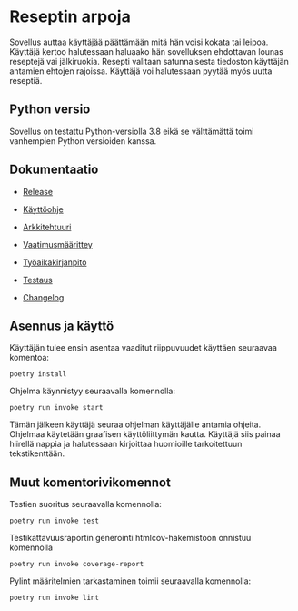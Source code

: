 # Reseptin arpoja
Sovellus auttaa käyttäjää päättämään mitä hän voisi kokata tai leipoa.
Käyttäjä kertoo halutessaan haluaako hän sovelluksen ehdottavan lounas reseptejä vai jälkiruokia.
Resepti valitaan satunnaisesta tiedoston käyttäjän antamien ehtojen rajoissa.
Käyttäjä voi halutessaan pyytää myös uutta reseptiä.


## Python versio
Sovellus on testattu Python-versiolla 3.8 eikä se välttämättä toimi vanhempien Python versioiden kanssa.


## Dokumentaatio

* [Release]()

* [Käyttöohje](https://github.com/evas3/ot-harjoitustyo/blob/main/dokumentaatio/kayttoohje.md)

* [Arkkitehtuuri](https://github.com/evas3/ot-harjoitustyo/blob/main/dokumentaatio/arkkitehtuuri.md)

* [Vaatimusmäärittey](https://github.com/evas3/ot-harjoitustyo/blob/main/dokumentaatio/vaatimusmaarittely.md)

* [Työaikakirjanpito](https://github.com/evas3/ot-harjoitustyo/blob/main/dokumentaatio/tyoaikakirjanpito.md)

* [Testaus](https://github.com/evas3/ot-harjoitustyo/blob/main/dokumentaatio/testaus.md)

* [Changelog](https://github.com/evas3/ot-harjoitustyo/blob/main/dokumentaatio/changelog.md)


## Asennus ja käyttö
Käyttäjän tulee ensin asentaa vaaditut riippuvuudet käyttäen seuraavaa komentoa:

	poetry install

Ohjelma käynnistyy seuraavalla komennolla:

	poetry run invoke start

Tämän jälkeen käyttäjä seuraa ohjelman käyttäjälle antamia ohjeita.
Ohjelmaa käytetään graafisen käyttöliittymän kautta. Käyttäjä siis painaa hiirellä nappia ja halutessaan kirjoittaa huomioille tarkoitettuun tekstikenttään.


## Muut komentorivikomennot
Testien suoritus seuraavalla komennolla:

	poetry run invoke test

Testikattavuusraportin generointi htmlcov-hakemistoon onnistuu komennolla

	poetry run invoke coverage-report

Pylint määritelmien tarkastaminen toimii seuraavalla komennolla:

	poetry run invoke lint

